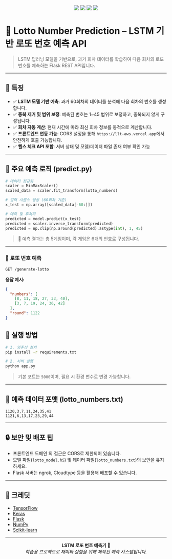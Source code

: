 
<p align="center">
  <img src="https://img.shields.io/badge/Python-3.10-blue?logo=python" />
  <img src="https://img.shields.io/badge/Flask-API-lightgrey?logo=flask" />
  <img src="https://img.shields.io/badge/LSTM-Prediction-orange?logo=tensorflow" />
  <img src="https://img.shields.io/badge/DeepLearning-Keras-red?logo=keras" />
</p>

# 🎯 Lotto Number Prediction – LSTM 기반 로또 번호 예측 API

> LSTM 딥러닝 모델을 기반으로, 과거 회차 데이터를 학습하여 다음 회차의 로또 번호를 예측하는 Flask REST API입니다.

---

## 🌟 특징

- ✅ **LSTM 모델 기반 예측**: 과거 60회차의 데이터를 분석해 다음 회차의 번호를 생성합니다.
- ✅ **중복 제거 및 범위 보정**: 예측된 번호는 1~45 범위로 보정하고, 중복되지 않게 구성됩니다.
- ✅ **회차 자동 계산**: 현재 시간에 따라 최신 회차 정보를 동적으로 계산합니다.
- ✅ **프론트엔드 연동 가능**: CORS 설정을 통해 `https://llt-aws.vercel.app`에서 안전하게 호출 가능합니다.
- ✅ **헬스 체크 API 포함**: 서버 상태 및 모델/데이터 파일 존재 여부 확인 가능

---

## 🧠 주요 예측 로직 (predict.py)

```python
# 데이터 정규화
scaler = MinMaxScaler()
scaled_data = scaler.fit_transform(lotto_numbers)

# 입력 시퀀스 생성 (60회차 기준)
x_test = np.array([scaled_data[-60:]])

# 예측 및 후처리
predicted = model.predict(x_test)
predicted = scaler.inverse_transform(predicted)
predicted = np.clip(np.around(predicted).astype(int), 1, 45)
```

> 🎲 예측 결과는 총 5게임이며, 각 게임은 6개의 번호로 구성됩니다.

---

### 🎯 로또 번호 예측
```
GET /generate-lotto
```

**응답 예시:**
```json
{
  "numbers": [
    [8, 11, 18, 27, 33, 40],
    [3, 7, 19, 24, 36, 42]
  ],
  "round": 1122
}
```
## 🚀 실행 방법

```bash
# 1. 의존성 설치
pip install -r requirements.txt

# 2. 서버 실행
python app.py
```

> 기본 포트는 `5000`이며, 필요 시 환경 변수로 변경 가능합니다.

---

## 📌 예측 데이터 포맷 (lotto_numbers.txt)

```
1120,3,7,11,24,35,41
1121,6,13,17,23,29,44
```

---

## 🔒 보안 및 배포 팁

- 프론트엔드 도메인 외 접근은 CORS로 제한되어 있습니다.
- 모델 파일(`lotto_model.h5`) 및 데이터 파일(`lotto_numbers.txt`)의 보안을 유지하세요.
- Flask 서버는 ngrok, Cloudtype 등을 활용해 배포할 수 있습니다.

---

## 🙌 크레딧

- [TensorFlow](https://www.tensorflow.org/)
- [Keras](https://keras.io/)
- [Flask](https://flask.palletsprojects.com/)
- [NumPy](https://numpy.org/)
- [Scikit-learn](https://scikit-learn.org/)

---

<p align="center">
  <b>LSTM 로또 번호 예측기 🎲</b><br/>
  <em>학습용 프로젝트로 재미와 실험을 위해 제작된 예측 시스템입니다.</em>
</p>
